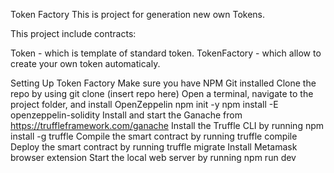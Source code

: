 Token Factory
This is project for generation new own Tokens.

This project include contracts:

Token - which is template of standard token.
TokenFactory - which allow to create your own token automaticaly.

Setting Up Token Factory
Make sure you have NPM Git installed
Clone the repo by using git clone (insert repo here)
Open a terminal, navigate to the project folder, and install OpenZeppelin
	npm init -y
	npm install -E openzeppelin-solidity
Install and start the Ganache from https://truffleframework.com/ganache
Install the Truffle CLI by running
	npm install -g truffle
Compile the smart contract by running 
	truffle compile
Deploy the smart contract by running 
	truffle migrate
Install Metamask browser extension
Start the local web server by running
	npm run dev
